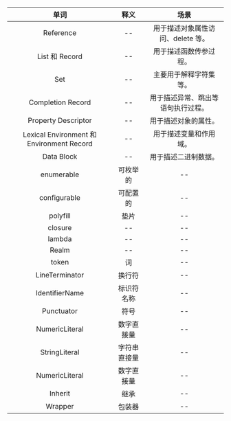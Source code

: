 |  单词   | 释义  | 场景 |
|  :---:  | :---:  | :---:  |
| Reference  | -- | 用于描述对象属性访问、delete 等。|
| List 和 Record  | -- | 用于描述函数传参过程。|
| Set | -- | 主要用于解释字符集等。|
| Completion Record | -- | 用于描述异常、跳出等语句执行过程。|
| Property Descriptor | -- | 用于描述对象的属性。|
| Lexical Environment 和 Environment Record | -- | 用于描述变量和作用域。|
| Data Block | -- | 用于描述二进制数据。|
| enumerable | 可枚举的 | -- |
| configurable | 可配置的 | -- |
| polyfill | 垫片 | -- |
| closure | -- | -- |
| lambda | -- | -- |
| Realm | -- | -- |
| token | 词 | -- |
| LineTerminator | 换行符 | -- |
| IdentifierName | 标识符名称 | -- |
| Punctuator | 符号 | -- |
| NumericLiteral | 数字直接量 | -- |
| StringLiteral | 字符串直接量 | -- |
| NumericLiteral | 数字直接量 | -- |
| Inherit | 继承 | -- |
| Wrapper | 包装器 | -- |